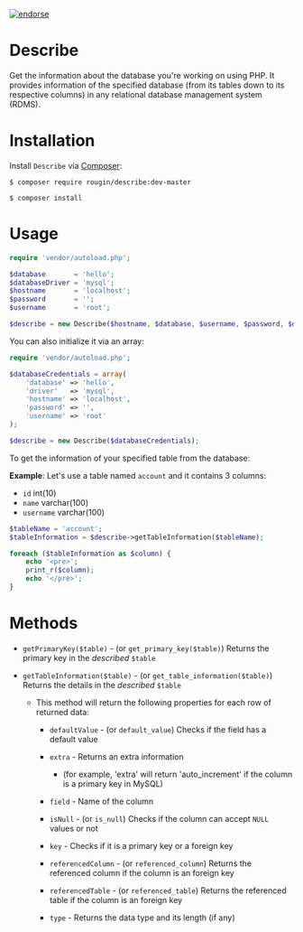 [![endorse](https://api.coderwall.com/rougin/endorsecount.png)](https://coderwall.com/rougin)

# Describe

Get the information about the database you're working on using PHP. It provides information of the specified database (from its tables down to its respective columns) in any relational database management system (RDMS).

# Installation

Install ```Describe``` via [Composer](https://getcomposer.org):

```$ composer require rougin/describe:dev-master```

```$ composer install```

# Usage

```php
require 'vendor/autoload.php';

$database       = 'hello';
$databaseDriver = 'mysql';
$hostname       = 'localhost';
$password       = '';
$username       = 'root';

$describe = new Describe($hostname, $database, $username, $password, $driver);
```

You can also initialize it via an array:

```php
require 'vendor/autoload.php';

$databaseCredentials = array(
	'database' => 'hello',
	'driver'   => 'mysql',
	'hostname' => 'localhost',
	'password' => '',
	'username' => 'root'
);

$describe = new Describe($databaseCredentials);
```

To get the information of your specified table from the database:

**Example**: Let's use a table named ```account``` and it contains 3 columns:

* ```id```       int(10)
* ```name```     varchar(100)
* ```username``` varchar(100)

```php
$tableName = 'account';
$tableInformation = $describe->getTableInformation($tableName);

foreach ($tableInformation as $column) {
	echo '<pre>';
	print_r($column);
	echo '</pre>';
}
```

# Methods

* ```getPrimaryKey($table)``` - (or ```get_primary_key($table)```) Returns the primary key in the *described* ```$table```

* ```getTableInformation($table)``` - (or ```get_table_information($table)```) Returns the details in the *described* ```$table```

	* This method will return the following properties for each row of returned data:

		* ```defaultValue``` - (or ```default_value```) Checks if the field has a default value

		* ```extra``` - Returns an extra information

			* (for example, 'extra' will return 'auto_increment' if the column is a primary key in MySQL)

		* ```field``` - Name of the column

		* ```isNull``` - (or ```is_null```) Checks if the column can accept ```NULL``` values or not

		* ```key``` - Checks if it is a primary key or a foreign key

		* ```referencedColumn``` - (or ```referenced_column```) Returns the referenced column if the column is an foreign key

		* ```referencedTable``` - (or ```referenced_table```) Returns the referenced table if the column is an foreign key

		* ```type``` - Returns the data type and its length (if any)